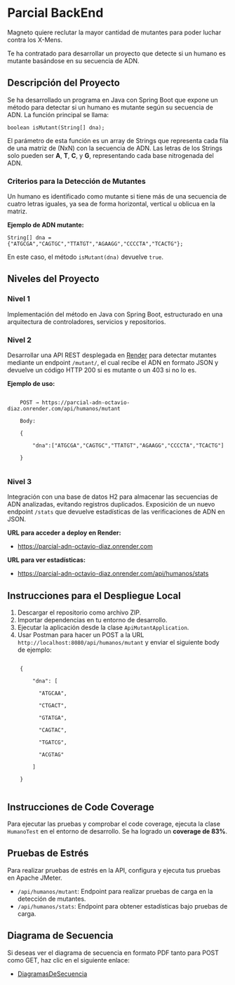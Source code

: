 <!DOCTYPE html>
<html lang="es">

<body>

<h1>Parcial BackEnd</h1>
<p>Magneto quiere reclutar la mayor cantidad de mutantes para poder luchar contra los X-Mens.</p>
<p>Te ha contratado para desarrollar un proyecto que detecte si un humano es mutante basándose en su secuencia de ADN.</p>

<h2>Descripción del Proyecto</h2>
<p>Se ha desarrollado un programa en Java con Spring Boot que expone un método para detectar si un humano es mutante según su secuencia de ADN. La función principal se llama:</p>
<div class="code-block">
  <code>boolean isMutant(String[] dna);</code>
</div>

<p>El parámetro de esta función es un array de Strings que representa cada fila de una matriz de (NxN) con la secuencia de ADN. Las letras de los Strings solo pueden ser <strong>A</strong>, <strong>T</strong>, <strong>C</strong>, y <strong>G</strong>, representando cada base nitrogenada del ADN.</p>

<h3>Criterios para la Detección de Mutantes</h3>
<p>Un humano es identificado como mutante si tiene más de una secuencia de cuatro letras iguales, ya sea de forma horizontal, vertical u oblicua en la matriz.</p>

<p><strong>Ejemplo de ADN mutante:</strong></p>
<div class="code-block">
  <code>String[] dna = {"ATGCGA","CAGTGC","TTATGT","AGAAGG","CCCCTA","TCACTG"};</code>
</div>

<p>En este caso, el método <code>isMutant(dna)</code> devuelve <code>true</code>.</p>

<h2>Niveles del Proyecto</h2>

<h3>Nivel 1</h3>
<p>Implementación del método en Java con Spring Boot, estructurado en una arquitectura de controladores, servicios y repositorios.</p>

<h3>Nivel 2</h3>
<p>Desarrollar una API REST desplegada en <a href="https://render.com/">Render</a> para detectar mutantes mediante un endpoint <code>/mutant/</code>, el cual recibe el ADN en formato JSON y devuelve un código HTTP 200 si es mutante o un 403 si no lo es.</p>
<p><strong>Ejemplo de uso:</strong></p>
<div class="code-block">
  <code>
    POST → https://parcial-adn-octavio-diaz.onrender.com/api/humanos/mutant <br>
    Body: <br>
    { <br>
      &nbsp;&nbsp;"dna":["ATGCGA","CAGTGC","TTATGT","AGAAGG","CCCCTA","TCACTG"] <br>
    }
  </code>
</div>

<h3>Nivel 3</h3>
<p>Integración con una base de datos H2 para almacenar las secuencias de ADN analizadas, evitando registros duplicados. Exposición de un nuevo endpoint <code>/stats</code> que devuelve estadísticas de las verificaciones de ADN en JSON.</p>

<p><strong>URL para acceder a deploy en Render:</strong></p>
<ul>
  <li><a href="https://parcial-adn-octavio-diaz.onrender.com">https://parcial-adn-octavio-diaz.onrender.com</a></li>
</ul>

<p><strong>URL para ver estadísticas:</strong></p>
<ul>
  <li><a href="https://parcial-adn-octavio-diaz.onrender.com/api/humanos/stats">https://parcial-adn-octavio-diaz.onrender.com/api/humanos/stats</a></li>
</ul>

<h2>Instrucciones para el Despliegue Local</h2>
<ol>
  <li>Descargar el repositorio como archivo ZIP.</li>
  <li>Importar dependencias en tu entorno de desarrollo.</li>
  <li>Ejecutar la aplicación desde la clase <code>ApiMutantApplication</code>.</li>
  <li>Usar Postman para hacer un POST a la URL <code>http://localhost:8080/api/humanos/mutant</code> y enviar el siguiente body de ejemplo:</li>
</ol>

<div class="code-block">
  <code>
    { <br>
      &nbsp;&nbsp;"dna": [ <br>
      &nbsp;&nbsp;&nbsp;&nbsp;"ATGCAA",<br>
      &nbsp;&nbsp;&nbsp;&nbsp;"CTGACT",<br>
      &nbsp;&nbsp;&nbsp;&nbsp;"GTATGA",<br>
      &nbsp;&nbsp;&nbsp;&nbsp;"CAGTAC",<br>
      &nbsp;&nbsp;&nbsp;&nbsp;"TGATCG",<br>
      &nbsp;&nbsp;&nbsp;&nbsp;"ACGTAG"<br>
      &nbsp;&nbsp;] <br>
    }
  </code>
</div>

<h2>Instrucciones de Code Coverage</h2>
<p>Para ejecutar las pruebas y comprobar el code coverage, ejecuta la clase <code>HumanoTest</code> en el entorno de desarrollo. Se ha logrado un <strong>coverage de 83%</strong>.</p>

<h2>Pruebas de Estrés</h2>
<p>Para realizar pruebas de estrés en la API, configura y ejecuta tus pruebas en Apache JMeter.</p>
<ul>
  <li><code>/api/humanos/mutant</code>: Endpoint para realizar pruebas de carga en la detección de mutantes.</li>
  <li><code>/api/humanos/stats</code>: Endpoint para obtener estadísticas bajo pruebas de carga.</li>
</ul>


<h2>Diagrama de Secuencia</h2>
<p>Si deseas ver el diagrama de secuencia en formato PDF tanto para POST como GET, haz clic en el siguiente enlace:</p>
<ul>
 <li><a href="https://drive.google.com/drive/folders/1Mz6uV8eR_u4hq60Tq6aa5pjI1D8wzI44" target="_blank">DiagramasDeSecuencia</a></li>
</ul>

</body>
</html>
